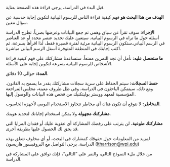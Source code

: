قبل البدء في الدراسة، يرجى قراءة هذه الصفحة بعناية.

**الهدف من هذا البحث هو** فهم كيفية قراءة الناس للرسوم البيانية لتكوين إجابة حدسية عن سؤال معين.

**الإجراء:** سوف تقرأ عن سياق وهمي تم جمع البيانات وعرضها بصرياً. تطرح الدراسة أسئلة حول ما تراه في الرسوم البيانية. سيتعين عليك تحديد عنصر محدد أو عد العناصر في الرسم البياني.ستكون الرسوم البيانية مرئية لفترة قصيرة فقط، لذا اقرأها بسرعة، ثم اكتب إجابتك في المنطقة المتوفرة أسفل الرسم البياني مباشرة.

**ما ستحصل عليه:** نأمل أن تجد التمرين ممتعاً. ستساعدنا مشاركتك على فهم كيفية قراءة الأشخاص للرسوم البيانية بسرعة لتكوين إجابة على الأسئلة.

**المدة:** حوالي 10 دقائق.

**حفظ السجلات:** سيتم الحفاظ على سرية سجلات مشاركتك بقدر ما يسمح به القانون. ومع ذلك، سيتمكن الباحثون في الدراسة، وفي ظل ظروف معينة، مجلس المراجعة المؤسسية لمعهد ووستر بوليتكنيك من فحص هذه البيانات والوصول إليها.

**المخاطر:** لا نتوقع أن تكون هناك أي مخاطر تتجاوز الاستخدام اليومي لأجهزة  الحاسوب.

**مشاركتك مجهولة** ولا يمكن استخدام إجاباتك لتحديد هويتك.

**مشاركتك طوعية.** لن يترتب على رفضك المشاركة أي عقوبة عليك أو فقدان المزايا التي قد يحق لك الحصول عليها بطريقة أخرى.

لمزيد من المعلومات حول حقوقك كمشارك في البحث، أو أي مخاوف تتعلق بهذه الدراسة، يرجى التواصل مع البروفيسور هاريسون (ltharrison@wpi.edu)

من خلال ملء النموذج التالي، والنقر على ”التالي“، فإنك توافق على المشاركة في الدراسة.
